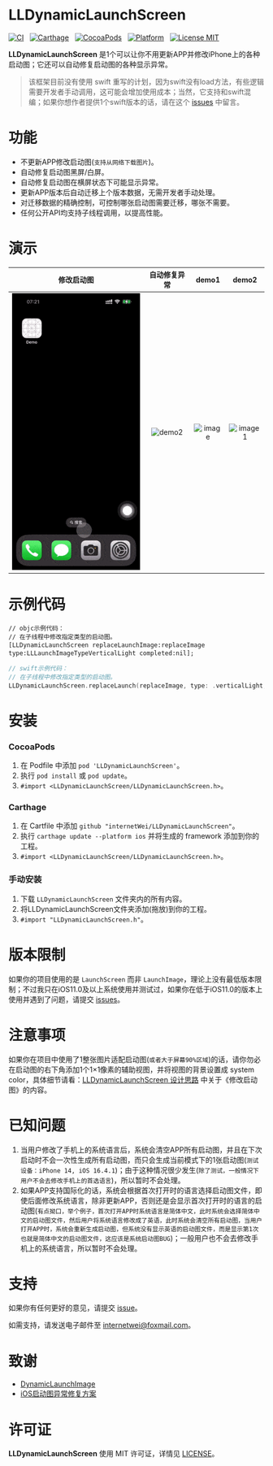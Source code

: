 LLDynamicLaunchScreen
==============
[![CI](https://github.com/internetWei/LLDynamicLaunchScreen/workflows/LLDynamicLaunchScreen%20CI/badge.svg)](https://github.com/internetWei/LLDynamicLaunchScreen/actions)&nbsp;&nbsp; [![Carthage](https://img.shields.io/badge/Carthage-compatible-brightgreen)](https://github.com/Carthage/Carthage)&nbsp; &nbsp;[![CocoaPods](https://img.shields.io/badge/pod-1.0.4-blue)](http://cocoapods.org/pods/LLDynamicLaunchScreen)&nbsp;&nbsp; [![Platform](https://img.shields.io/badge/platform-iOS-blue)](https://www.apple.com/nl/ios)&nbsp;&nbsp; [![License MIT](https://img.shields.io/badge/license-MIT-brightgreen.svg?style=flat)](https://github.com/internetWei/LLDynamicLaunchScreen/blob/master/LICENSE)

__LLDynamicLaunchScreen__ 是1个可以让你不用更新APP并修改iPhone上的各种启动图；它还可以自动修复启动图的各种显示异常。

> 该框架目前没有使用 swift 重写的计划，因为swift没有load方法，有些逻辑需要开发者手动调用，这可能会增加使用成本；当然，它支持和swift混编；如果你想作者提供1个swift版本的话，请在这个 [issues](https://github.com/internetWei/LLDynamicLaunchScreen/issues/18) 中留言。

功能
==============

- 不更新APP修改启动图(`支持从网络下载图片`)。
- 自动修复启动图黑屏/白屏。
- 自动修复启动图在横屏状态下可能显示异常。
- 更新APP版本后自动迁移上个版本数据，无需开发者手动处理。
- 对迁移数据的精确控制，可控制哪张启动图需要迁移，哪张不需要。
- 任何公开API均支持子线程调用，以提高性能。

演示
==============
| 修改启动图  | 自动修复异常 | demo1 | demo2 |
| :-------------: | :-------------: | :-------------: | :-------------: |
| ![demo1](https://raw.githubusercontent.com/internetWei/LLDynamicLaunchScreen/master/Resources/demo1.gif) | ![demo2](https://raw.githubusercontent.com/internetWei/LLDynamicLaunchScreen/master/Resources/demo2.gif) | ![image](https://s1.ax1x.com/2023/05/25/p9Hv4MT.gif) | ![image1](https://s1.ax1x.com/2023/05/25/p9Hv7dJ.gif) |

示例代码
==============
```objc
// objc示例代码：
// 在子线程中修改指定类型的启动图。
[LLDynamicLaunchScreen replaceLaunchImage:replaceImage type:LLLaunchImageTypeVerticalLight completed:nil];
```

```swift
// swift示例代码：
// 在子线程中修改指定类型的启动图。
LLDynamicLaunchScreen.replaceLaunch(replaceImage, type: .verticalLight, completed: nil)
```

安装
==============

### CocoaPods
1. 在 Podfile 中添加 `pod 'LLDynamicLaunchScreen'`。
2. 执行 `pod install` 或 `pod update`。
3. `#import <LLDynamicLaunchScreen/LLDynamicLaunchScreen.h>`。

### Carthage
1. 在 Cartfile 中添加 `github "internetWei/LLDynamicLaunchScreen"`。
2. 执行 `carthage update --platform ios` 并将生成的 framework 添加到你的工程。
3. `#import <LLDynamicLaunchScreen/LLDynamicLaunchScreen.h>`。

### 手动安装
1. 下载 `LLDynamicLaunchScreen` 文件夹内的所有内容。
2. 将LLDynamicLaunchScreen文件夹添加(拖放)到你的工程。
3. `#import "LLDynamicLaunchScreen.h"`。

版本限制
==============

如果你的项目使用的是 `LaunchScreen` 而非 `LaunchImage`，理论上没有最低版本限制；不过我只在iOS11.0及以上系统使用并测试过，如果你在低于iOS11.0的版本上使用并遇到了问题，请提交 [issues](https://github.com/internetWei/LLDynamicLaunchScreen/issues/new)。

注意事项
==============

如果你在项目中使用了1整张图片适配启动图(`或者大于屏幕90%区域`)的话，请你勿必在启动图的右下角添加1个1×1像素的辅助视图，并将视图的背景设置成 system color，具体细节请看：[LLDynamicLaunchScreen 设计思路](https://juejin.cn/post/6913163202851241998) 中关于《修改启动图》的内容。

已知问题
==============

1. 当用户修改了手机上的系统语言后，系统会清空APP所有启动图，并且在下次启动时不会一次性生成所有启动图，而只会生成当前模式下的1张启动图(`测试设备：iPhone 14, iOS 16.4.1`)；由于这种情况很少发生(`除了测试，一般情况下用户不会去修改手机上的首选语言`)，所以暂时不会处理。
2. 如果APP支持国际化的话，系统会根据首次打开时的语言选择启动图文件，即使后面修改系统语言，除非更新APP，否则还是会显示首次打开时的语言的启动图(`有点拗口，举个例子，首次打开APP时系统语言是简体中文，此时系统会选择简体中文的启动图文件，然后用户将系统语言修改成了英语，此时系统会清空所有启动图，当用户打开APP时，系统会重新生成启动图，但系统没有显示英语的启动图文件，而是显示第1次也就是简体中文的启动图文件，这应该是系统启动图BUG`)；一般用户也不会去修改手机上的系统语言，所以暂时不会处理。

支持
==============

如果你有任何更好的意见，请提交 [issue](https://github.com/internetWei/LLDynamicLaunchScreen/issues/new)。

如需支持，请发送电子邮件至 [internetwei@foxmail.com](internetwei@foxmail.com)。

致谢
==============

* [DynamicLaunchImage](https://github.com/iversonxh/DynamicLaunchImage)
* [iOS启动图异常修复方案](https://mp.weixin.qq.com/s/giXmBAC0ft-kRB3BloawzA)

许可证
==============

__LLDynamicLaunchScreen__ 使用 MIT 许可证，详情见 [LICENSE](https://raw.githubusercontent.com/internetWei/LLDynamicLaunchScreen/master/LICENSE)。